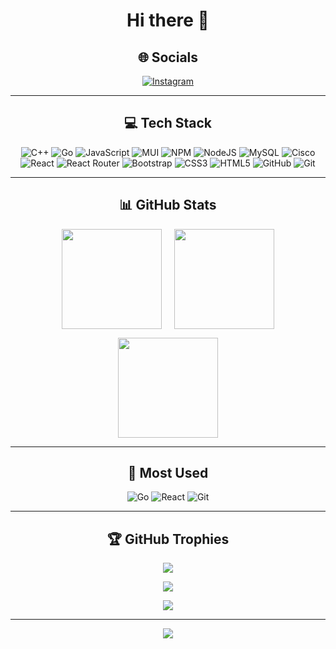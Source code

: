 <div align="center">

# Hi there 👋  

## 🌐 Socials  
[![Instagram](https://img.shields.io/badge/Instagram-%23E4405F.svg?logo=Instagram&logoColor=white)](https://instagram.com/prsanikpour)  

---

## 💻 Tech Stack  
![C++](https://img.shields.io/badge/c++-%2300599C.svg?style=for-the-badge&logo=c%2B%2B&logoColor=white)
![Go](https://img.shields.io/badge/go-%2300ADD8.svg?style=for-the-badge&logo=go&logoColor=white)
![JavaScript](https://img.shields.io/badge/javascript-%23323330.svg?style=for-the-badge&logo=javascript&logoColor=%23F7DF1E)
![MUI](https://img.shields.io/badge/MUI-%230081CB.svg?style=for-the-badge&logo=mui&logoColor=white)
![NPM](https://img.shields.io/badge/NPM-%23CB3837.svg?style=for-the-badge&logo=npm&logoColor=white)
![NodeJS](https://img.shields.io/badge/node.js-6DA55F?style=for-the-badge&logo=node.js&logoColor=white)
![MySQL](https://img.shields.io/badge/mysql-4479A1.svg?style=for-the-badge&logo=mysql&logoColor=white)
![Cisco](https://img.shields.io/badge/cisco-%23049fd9.svg?style=for-the-badge&logo=cisco&logoColor=black)
![React](https://img.shields.io/badge/react-%2320232a.svg?style=for-the-badge&logo=react&logoColor=%2361DAFB)
![React Router](https://img.shields.io/badge/React_Router-CA4245?style=for-the-badge&logo=react-router&logoColor=white)
![Bootstrap](https://img.shields.io/badge/bootstrap-%238511FA.svg?style=for-the-badge&logo=bootstrap&logoColor=white)
![CSS3](https://img.shields.io/badge/css3-%231572B6.svg?style=for-the-badge&logo=css3&logoColor=white)
![HTML5](https://img.shields.io/badge/html5-%23E34F26.svg?style=for-the-badge&logo=html5&logoColor=white)
![GitHub](https://img.shields.io/badge/github-%23121011.svg?style=for-the-badge&logo=github&logoColor=white)
![Git](https://img.shields.io/badge/git-%23F05033.svg?style=for-the-badge&logo=git&logoColor=white)

---

## 📊 GitHub Stats
<div align="center">

  <!-- Row 1 -->
  <p style="display:flex; justify-content:center; gap:20px;">
    <img src="https://github-readme-stats.vercel.app/api?username=prsanikpour&theme=dark&hide_border=false&include_all_commits=false&count_private=false" height="160" />
    <img src="https://nirzak-streak-stats.vercel.app/?user=prsanikpour&theme=dark&hide_border=false" height="160" />
  </p>

  <!-- Row 2 -->
  <p>
    <img src="https://github-contributor-stats.vercel.app/api?username=prsanikpour&limit=5&theme=dark&combine_all_yearly_contributions=true" height="160" />
  </p>

</div>

---

## 🧰 Most Used  
![Go](https://img.shields.io/badge/go-%2300ADD8.svg?style=for-the-badge&logo=go&logoColor=white)
![React](https://img.shields.io/badge/react-%2320232a.svg?style=for-the-badge&logo=react&logoColor=%2361DAFB)
![Git](https://img.shields.io/badge/git-%23F05033.svg?style=for-the-badge&logo=git&logoColor=white)

---

## 🏆 GitHub Trophies  
![](https://github-profile-trophy.vercel.app/?username=prsanikpour&theme=radical&no-frame=true&no-bg=true&margin-w=4)

![](https://quotes-github-readme.vercel.app/api?type=horizontal&theme=dark)

![](https://github-contributor-stats.vercel.app/api?username=prsanikpour&limit=5&theme=dark&combine_all_yearly_contributions=true)

---

[![](https://visitcount.itsvg.in/api?id=prsanikpour&icon=2&color=1)](https://visitcount.itsvg.in)

</div>
